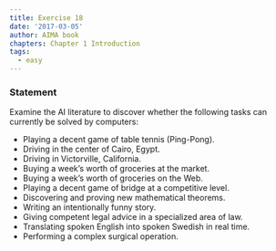 ```yaml
---
title: Exercise 18
date: '2017-03-05'
author: AIMA book
chapters: Chapter 1 Introduction
tags:
  - easy
---
```


### Statement

Examine the AI literature to discover whether the following tasks can
currently be solved by computers:

- Playing a decent game of table tennis (Ping-Pong).
- Driving in the center of Cairo, Egypt.
- Driving in Victorville, California.
- Buying a week’s worth of groceries at the market.
- Buying a week’s worth of groceries on the Web.
- Playing a decent game of bridge at a competitive level.
- Discovering and proving new mathematical theorems.
- Writing an intentionally funny story.
- Giving competent legal advice in a specialized area of law.
- Translating spoken English into spoken Swedish in real time.
- Performing a complex surgical operation.
